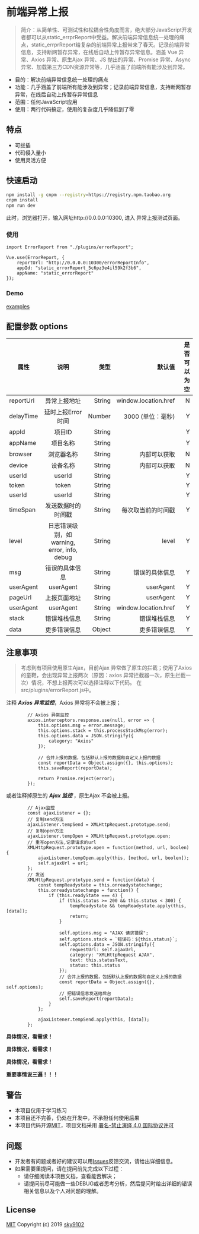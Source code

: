 # 前端异常上报

> 简介：从简单性、可测试性和松耦合性角度而言，绝大部分JavaScript开发者都可以从static_errprReport中受益。解决前端异常信息统一处理的痛点，static_errprReport给复杂的前端异常上报带来了春天。记录前端异常信息，支持断网暂存异常，在线后自动上传暂存异常信息。涵盖 Vue 异常、Axios 异常、原生Ajax 异常、JS 抛出的异常、Promise 异常、Async 异常、加载第三方CDN资源异常等，几乎涵盖了前端所有能涉及到异常。

* 目的：解决前端异常信息统一处理的痛点
* 功能：几乎涵盖了前端所有能涉及到异常；记录前端异常信息，支持断网暂存异常，在线后自动上传暂存异常信息
* 范围：任何JavaScript应用
* 使用：两行代码搞定，使用的复杂度几乎降低到了零

## 特点
* 可拔插
* 代码侵入量小
* 使用灵活方便

## 快速启动

``` bash
npm install -g cnpm --registry=https://registry.npm.taobao.org
cnpm install
npm run dev
```
此时，浏览器打开，输入网址http://0.0.0.0:10300, 进入 异常上报测试页面。

### 使用
```
import ErrorReport from "./plugins/errorReport";

Vue.use(ErrorReport, {
    reportUrl: "http://0.0.0.0:10300/errorReportInfo",
    appId: "static_errorReport_5c6pz3e4il59k2f3b6",
    appName: "static_errorReport"
});
```

### Demo
[examples](https://github.com/sky9102/static_errorReport/blob/master/src/views/errorTest.vue)

## 配置参数 options

属性|说明|类型|默认值|是否可以为空
--|:--:|--:|--:|--:
reportUrl|异常上报地址|String|window.location.href|N|
delayTime|延时上报Error时间|Number|3000 (单位：毫秒)|Y
appId|项目ID|String||Y
appName|项目名称|String||Y
browser|浏览器名称|String|内部可以获取|N|
device|设备名称|String|内部可以获取|N|
userId|userId|String||Y|
token|token|String||Y|
userId|userId|String||Y|
timeSpan|发送数据时的时间戳|String|每次取当前的时间戳|Y|
level|日志错误级别，如warning, error, info, debug|String|level|Y|
msg|错误的具体信息|String|错误的具体信息|Y|
userAgent|userAgent|String|userAgent|Y|
pageUrl|上报页面地址|String|userAgent|Y|
userAgent|userAgent|String|window.location.href|Y|
stack|错误堆栈信息|String|错误堆栈信息|Y|
data|更多错误信息|Object|更多错误信息|Y|


## 注意事项
> 考虑到有项目使用原生Ajax，目前Ajax 异常做了原生的拦截；使用了Axios的童鞋，会出现异常上报两次（原因：axios 异常拦截器一次，原生拦截一次）情况，不想上报两次可以选择注释以下代码。
在src/plugins/errorReport.js中。

 注释 ***Axios 异常监控***，Axios 异常将不会被上报；
```
        // Axios 异常监控
        axios.interceptors.response.use(null, error => {
            this.options.msg = error.message;
            this.options.stack = this.processStackMsg(error);
            this.options.data = JSON.stringify({
                category: "Axios"
            });

            // 合并上报的数据，包括默认上报的数据和自定义上报的数据
            const reportData = Object.assign({}, this.options);
            this.saveReport(reportData);

            return Promise.reject(error);
        });
```

或者注释掉原生的 ***Ajax 监控*** ，原生Ajax 不会被上报。
```
        // Ajax监控
        const ajaxListener = {};
        // 复制send方法
        ajaxListener.tempSend = XMLHttpRequest.prototype.send;
        // 复制open方法
        ajaxListener.tempOpen = XMLHttpRequest.prototype.open;
        // 重写open方法,记录请求的url
        XMLHttpRequest.prototype.open = function(method, url, boolen) {
            ajaxListener.tempOpen.apply(this, [method, url, boolen]);
            self.ajaxUrl = url;
        };
        // 发送
        XMLHttpRequest.prototype.send = function(data) {
            const tempReadystate = this.onreadystatechange;
            this.onreadystatechange = function() {
                if (this.readyState === 4) {
                    if (this.status >= 200 && this.status < 300) {
                        tempReadystate && tempReadystate.apply(this, [data]);
                        return;
                    }

                    self.options.msg = "AJAX 请求错误";
                    self.options.stack = `错误码：${this.status}`;
                    self.options.data = JSON.stringify({
                        requestUrl: self.ajaxUrl,
                        category: "XMLHttpRequest AJAX",
                        text: this.statusText,
                        status: this.status
                    });
                    // 合并上报的数据，包括默认上报的数据和自定义上报的数据
                    const reportData = Object.assign({}, self.options);
                    // 把错误信息发送给后台
                    self.saveReport(reportData);
                }
            };

            ajaxListener.tempSend.apply(this, [data]);
        };
```
**具体情况，看需求！**

**具体情况，看需求！**

**具体情况，看需求！**

**重要事情说三遍！！！**


## 警告
* 本项目仅用于学习练习
* 本项目还不完善，仍处在开发中，不承担任何使用后果
* 本项目代码开源[MIT](https://github.com/linlinjava/litemall/blob/master/LICENSE)，项目文档采用 [署名-禁止演绎 4.0 国际协议许可](https://creativecommons.org/licenses/by-nd/4.0/deed.zh)


## 问题
* 开发者有问题或者好的建议可以用[Issues](https://github.com/sky9102/static_errorReport/issues)反馈交流，请给出详细信息。
* 如果需要里提问，请在提问前先完成以下过程：
    * 请仔细阅读本项目文档，查看能否解决；
    * 请提问前尽可能做一些DEBUG或者思考分析，然后提问时给出详细的错误相关信息以及个人对问题的理解。

## License
[MIT](https://github.com/linlinjava/litemall/blob/master/LICENSE) Copyright (c) 2019 [sky9102](https://github.com/sky9102)

